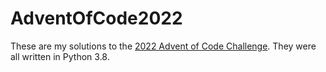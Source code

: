 # AdventOfCode2022
These are my solutions to the [2022 Advent of Code Challenge](https://adventofcode.com/2022). They were all written in Python 3.8.
